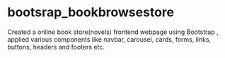 # bootsrap_bookbrowsestore
Created a online book store(novels) frontend webpage using Bootstrap , applied various components like navbar, carousel, cards, forms, links, buttons, headers and footers etc.
